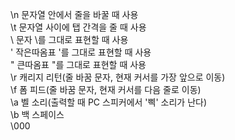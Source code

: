 \n 문자열 안에서 줄을 바꿀 때 사용   
\t 문자열 사이에 탭 간격을 줄 때 사용   
\\ 문자 \를 그대로 표현할 때 사용    
\' 작은따옴표 '를 그대로 표현할 때 사용   
\" 큰따옴표 "를 그대로 표현할 때 사용   
\r 캐리지 리턴(줄 바꿈 문자, 현재 커서를 가장 앞으로 이동)   
\f 폼 피드(줄 바꿈 문자, 현재 커서를 다음 줄로 이동)   
\a 벨 소리(출력할 때 PC 스피커에서 '삑' 소리가 난다)   
\b 백 스페이스   
\000    
   
